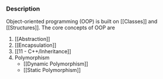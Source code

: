 ### Description
Object-oriented programming (OOP) is built on [[Classes]] and [[Structures]]. The core concepts of OOP are
1. [[Abstraction]]
2. [[Encapsulation]]
3. [[11 - C++/Inheritance]]
4. Polymorphism
	* [[Dynamic Polymorphism]]
	* [[Static Polymorphism]]
